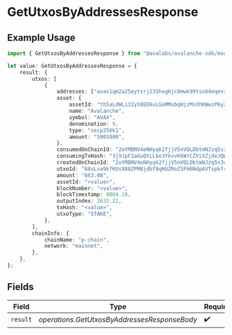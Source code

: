 # GetUtxosByAddressesResponse

## Example Usage

```typescript
import { GetUtxosByAddressesResponse } from "@avalabs/avalanche-sdk/models/operations";

let value: GetUtxosByAddressesResponse = {
    result: {
        utxos: [
            {
                addresses: ["avax1qm2a25eytsrj235hxg6jc0mwk99tss64eqevsw"],
                asset: {
                    assetId: "th5aLdWLi32yS9ED6uLGoMMubqHjzMsXhKWwzP6yZTYQKYzof",
                    name: "Avalanche",
                    symbol: "AVAX",
                    denomination: 9,
                    type: "secp256k1",
                    amount: "5001000",
                },
                consumedOnChainId: "2oYMBNV4eNHyqk2fjjV5nVQLDbtmNJzq5s3qs3Lo6ftnC6FByM",
                consumingTxHash: "3j9JpF1aGuQtLLbo3YkvvKkWrCZViXZjdeJQWUSEY5hcqUn2c",
                createdOnChainId: "2oYMBNV4eNHyqk2fjjV5nVQLDbtmNJzq5s3qs3Lo6ftnC6FByM",
                utxoId: "68vLva9kfKUsX88ZPM8jdbf8qHUZRoZSFH6NdpAVTspkfrXDC",
                amount: "663.08",
                assetId: "<value>",
                blockNumber: "<value>",
                blockTimestamp: 9064.18,
                outputIndex: 2633.22,
                txHash: "<value>",
                utxoType: "STAKE",
            },
        ],
        chainInfo: {
            chainName: "p-chain",
            network: "mainnet",
        },
    },
};
```

## Fields

| Field                                        | Type                                         | Required                                     | Description                                  |
| -------------------------------------------- | -------------------------------------------- | -------------------------------------------- | -------------------------------------------- |
| `result`                                     | *operations.GetUtxosByAddressesResponseBody* | :heavy_check_mark:                           | N/A                                          |
